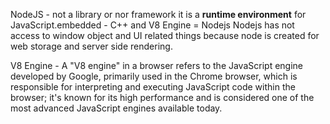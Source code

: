 NodeJS - not a library or nor framework it is a **runtime environment** for JavaScript.embedded - C++ and V8 Engine = Nodejs 
Nodejs has not access to window object and UI related things because node is created for web storage and server side rendering.

V8 Engine - A "V8 engine" in a browser refers to the JavaScript engine developed by Google, primarily used in the Chrome browser, which is responsible for interpreting and executing JavaScript code within the browser; it's known for its high performance and is considered one of the most advanced JavaScript engines available today.
